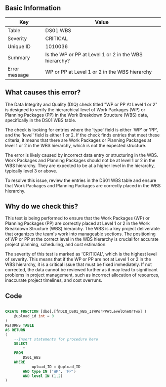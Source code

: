 ## Basic Information
| Key         | Value          |
|-------------|----------------|
| Table       | DS01 WBS |
| Severity    | CRITICAL |
| Unique ID   | 1010036   |
| Summary     | Is the WP or PP at Level 1 or 2 in the WBS hierarchy? |
| Error message | WP or PP at Level 1 or 2 in the WBS hierarchy |

## What causes this error?

The Data Integrity and Quality (DIQ) check titled "WP or PP At Level 1 or 2" is designed to verify the hierarchical level of Work Packages (WP) or Planning Packages (PP) in the Work Breakdown Structure (WBS) data, specifically in the DS01 WBS table. 

The check is looking for entries where the 'type' field is either 'WP' or 'PP', and the 'level' field is either 1 or 2. If the check finds entries that meet these criteria, it means that there are Work Packages or Planning Packages at level 1 or 2 in the WBS hierarchy, which is not the expected structure.

The error is likely caused by incorrect data entry or structuring in the WBS. Work Packages and Planning Packages should not be at level 1 or 2 in the WBS hierarchy. They are expected to be at a higher level in the hierarchy, typically level 3 or above. 

To resolve this issue, review the entries in the DS01 WBS table and ensure that Work Packages and Planning Packages are correctly placed in the WBS hierarchy.
## Why do we check this?

This test is being performed to ensure that the Work Packages (WP) or Planning Packages (PP) are correctly placed at Level 1 or 2 in the Work Breakdown Structure (WBS) hierarchy. The WBS is a key project deliverable that organizes the team's work into manageable sections. The positioning of WP or PP at the correct level in the WBS hierarchy is crucial for accurate project planning, scheduling, and cost estimation.

The severity of this test is marked as 'CRITICAL', which is the highest level of severity. This means that if the WP or PP are not at Level 1 or 2 in the WBS hierarchy, it is a critical issue that must be fixed immediately. If not corrected, the data cannot be reviewed further as it may lead to significant problems in project management, such as incorrect allocation of resources, inaccurate project timelines, and cost overruns.
## Code

```sql

CREATE FUNCTION [dbo].[fnDIQ_DS01_WBS_IsWPorPPAtLevelOneOrTwo] (
	@upload_id int = 0
)
RETURNS TABLE
AS RETURN
(
    --Insert statements for procedure here
	SELECT 
		*
	FROM 
		DS01_WBS
	WHERE 
			upload_ID = @upload_ID
		AND type IN ('WP', 'PP') 
		AND level IN (1,2)
)
```
